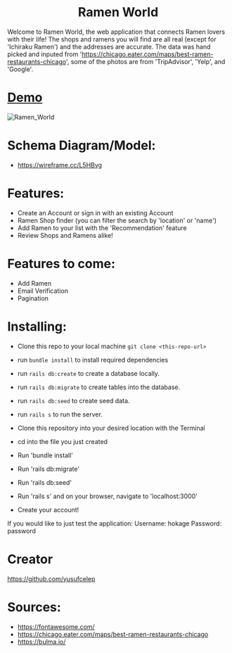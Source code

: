 <h1 align="center">Ramen World</h1>

Welcome to Ramen World, the web application that connects Ramen lovers with their life!
The shops and ramens you will find are all real (except for 'Ichiraku Ramen') and the addresses are accurate. The data was hand picked and inputed from 'https://chicago.eater.com/maps/best-ramen-restaurants-chicago', some of the photos are from 'TripAdvisor', 'Yelp', and 'Google'.

# [Demo](https://drive.google.com/file/d/1h5_0bG1Rx-DF-ZR2_Jb30-e3O9tUyeOW/view)
![Ramen_World](https://github.com/yusufcelep/modtwoproject/blob/master/app/assets/images/Ramen_World.gif?raw=true)


# Schema Diagram/Model:
- https://wireframe.cc/L5HBvg


# Features:
- Create an Account or sign in with an existing Account
- Ramen Shop finder (you can filter the search by 'location' or 'name')
- Add Ramen to your list with the 'Recommendation' feature
- Review Shops and Ramens alike!


# Features to come:
- Add Ramen
- Email Verification
- Pagination

# Installing:
- Clone this repo to your local machine `git clone <this-repo-url>`
- run `bundle install` to install required dependencies
- run `rails db:create` to create a database locally.
- run `rails db:migrate` to create tables into the database.
- run `rails db:seed` to create seed data.
- run `rails s` to run the server. 

- Clone this repository into your desired location with the Terminal
- cd into the file you just created
- Run 'bundle install'
- Run 'rails db:migrate'
- Run 'rails db:seed'
- Run 'rails s' and on your browser, navigate to 'localhost:3000'
- Create your account! 

If you would like to just test the application:
Username: hokage
Password: password


# Creator
https://github.com/yusufcelep

# Sources:
- https://fontawesome.com/
- https://chicago.eater.com/maps/best-ramen-restaurants-chicago
- https://bulma.io/
